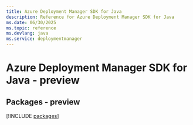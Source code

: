 ```yaml
---
title: Azure Deployment Manager SDK for Java
description: Reference for Azure Deployment Manager SDK for Java
ms.date: 06/30/2025
ms.topic: reference
ms.devlang: java
ms.service: deploymentmanager
---
```

# Azure Deployment Manager SDK for Java - preview
## Packages - preview
[!INCLUDE [packages](deployment-manager-index.md)]
